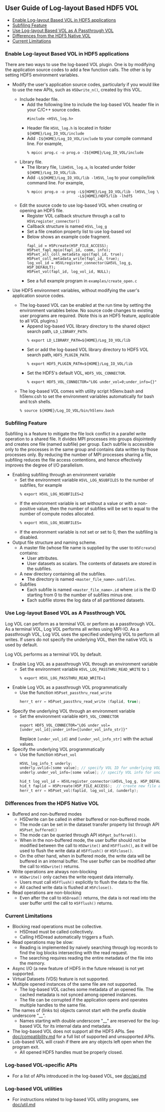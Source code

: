 ## User Guide of Log-layout Based HDF5 VOL
* [Enable Log-layout Based VOL in HDF5 applications](#enable-log-layout-based-vol-in-hdf5-applications)
* [Subfiling Feature](#subfiling-feature)
* [Use Log-layout Based VOL as A Passthrough VOL](#use-log-layout-based-vol-as-a-passthrough-vol)
* [Differences from the HDF5 Native VOL](#differences-from-the-hdf5-native-vol)
* [Current Limitations](#current-limitations)


### Enable Log-layout Based VOL in HDF5 applications
There are two ways to use the log-based VOL plugin. One is by modifying the
application source codes to add a few function calls. The other is by setting
HDF5 environment variables.

* Modify the user's application source codes, particularly if you would like to
  use the new APIs, such as `H5Dwrite_n()`, created by this VOL.
  * Include header file.
    + Add the following line to include the log-based VOL header file in your
      C/C++ source codes.
      ```
      #include <H5VL_log.h>
      ```
    + Header file `H5VL_log.h` is located in folder `${HOME}/Log_IO_VOL/include`
    + Add `-I${HOME}/Log_IO_VOL/include` to your compile command line. For example,
      ```
      % mpicc prog.c -o prog.o -I${HOME}/Log_IO_VOL/include
      ```
  * Library file.
    + The library file, `libH5VL_log.a`, is located under folder `${HOME}/Log_IO_VOL/lib`.
    + Add `-L${HOME}/Log_IO_VOL/lib -lH5VL_log` to your compile/link command line. For example,
      ```
      % mpicc prog.o -o prog -L${HOME}/Log_IO_VOL/lib -lH5VL_log \
                             -L${HOME}/HDF5/lib -lhdf5
      ```
  * Edit the source code to use log-based VOL when creating or opening an HDF5 file.
    + Register VOL callback structure through a call to `H5VLregister_connector()`
    + Callback structure is named `H5VL_log_g`
    + Set a file creation property list to use log-based vol
    + Below shows an example code fragment.
        ```
        fapl_id = H5Pcreate(H5P_FILE_ACCESS);
        H5Pset_fapl_mpio(fapl_id, comm, info);
        H5Pset_all_coll_metadata_ops(fapl_id, true);
        H5Pset_coll_metadata_write(fapl_id, true);
        log_vol_id = H5VLregister_connector(&H5VL_log_g, H5P_DEFAULT);
        H5Pset_vol(fapl_id, log_vol_id, NULL);
        ```
    + See a full example program in `examples/create_open.c`

* Use HDF5 environment variables, without modifying the user's application
  source codes.
  + The log-based VOL can be enabled at the run time by setting the
    environment variables below. No source code changes to existing user
    programs are required. (Note this is an HDF5 feature, applicable to all VOL
    plugins.)
    + Append log-based VOL library directory to the shared object search path,
        `LD_LIBRARY_PATH`.
        ```
        % export LD_LIBRARY_PATH=${HOME}/Log_IO_VOL/lib
        ```
    + Set or add the log-based VOL library directory to HDF5 VOL search path,
        `HDF5_PLUGIN_PATH`.
        ```
        % export HDF5_PLUGIN_PATH=${HOME}/Log_IO_VOL/lib
        ```
    + Set the HDF5's default VOL, `HDF5_VOL_CONNECTOR`.
        ```
        % export HDF5_VOL_CONNECTOR="LOG under_vol=0;under_info={}"
        ```
  + The log-based VOL comes with utility script h5lenv.bash and h5lenv.csh to set the environment variables automatically for bash and tcsh shells.
     ```
     % source ${HOME}/Log_IO_VOL/bin/h5lenv.bash
     ```

### Subfiling Feature
Subfiling is a feature to mitigate the file lock conflict in a parallel write
operation to a shared file. It divides MPI processes into groups disjointedly
and creates one file (named subfile) per group. Each subfile is accessible only
to the processes in the same group and contains data written by those processes
only. By reducing the number of MPI processes sharing a file, subfiling reduces
the file access contentions, and hence effectively improves the degree of I/O
parallelism.

* Enabling subfiling through an environment variable
  + Set the environment variable `H5VL_LOG_NSUBFILES` to the number of
    subfiles, for example
    ```
    % export H5VL_LOG_NSUBFILES=2
    ```
  + If the environment variable is set without a value or with a non-positive
    value, then the number of subfiles will be set to equal to the number of
    compute nodes allocated.
    ```
    % export H5VL_LOG_NSUBFILES=
    ```
  + If the environment variable is not set or set to 0, then the subfiling is
    disabled.
* Output file structure and naming scheme.
  * A master file (whose file name is supplied by the user to `H5Fcreate`)
    contains:
    + User attributes.
    + User datasets as scalars. The contents of datasets are stored in the
      subfiles.
  * A new directory containing all the subfiles.
    + The directory is named `<master_file_name>.subfiles`.
  * Subfiles
    + Each subfile is named `<master_file_name>.id` where `id` is the ID
      starting from 0 to the number of subfiles minus one.
    + Each subfile stores the log data of all partitioned datasets.

### Use Log-layout Based VOL as A Passthrough VOL
Log VOL can perform as a terminal VOL or perform as a passthrough VOL. As a terminal VOL, Log VOL
performs all writes using MPI-IO. As a passthrough VOL, Log VOL uses the specified underlying VOL to perform all writes. If users do not specify the underlying VOL, then the native VOL is used by default.

Log VOL performs as a terminal VOL by default.

+ Enable Log VOL as a passthrough VOL through an environment variable
  + Set the environment variable `H5VL_LOG_PASSTHRU_READ_WRITE` to `1`
    ```shell
    % export H5VL_LOG_PASSTHRU_READ_WRITE=1
    ```
+ Enable Log VOL as a passthrough VOL programmatically
  + Use the function `H5Pset_passthru_read_write`
    ```c
    herr_t err = H5Pset_passthru_read_write (faplid, true);
    ```
+ Specify the underlying VOL through an environment variable
  + Set the environment variable `HDF5_VOL_CONNECTOR`
    ```shell
    export HDF5_VOL_CONNECTOR="LOG under_vol=[under_vol_id];under_info={[under_vol_info_str]}"
    ```
    Replace `[under_vol_id]` and `[under_vol_info_str]` with the actual values.
+ Specify the underlying VOL programmatically
  + Use the function `H5Pset_vol`
    ```c
    H5VL_log_info_t underly;
    underly.uvlid=[some value]; // specify VOL ID for underlying VOL
    underly.under_vol_info=[some value]; // specify VOL info for underlying VOL

    hid_t log_vol_id = H5VLregister_connector(&H5VL_log_g, H5P_DEFAULT);  // register Log VOL plugin
    hid_t faplid = H5Pcreate(H5P_FILE_ACCESS);  // create new file access property list id
    herr_t err = H5Pset_vol(faplid, log_vol_id, &underly);
    ```
### Differences from the HDF5 Native VOL
  * Buffered and non-buffered modes
    + H5Dwrite can be called in either buffered or non-buffered mode.
    + The mode can be set in the dataset transfer property list through API
      `H5Pset_buffered()`
    + The mode can be queried through API `H5Pget_buffered()`.
    + When in the non-buffered mode, the user buffer should not be modified
      between the call to `H5Dwrite()` and `H5Fflush()`, as it will be used to
      flush the write data at `H5Fflush()` or `H5Fclose()`.
    + On the other hand, when in buffered mode, the write data will be buffered
      in an internal buffer. The user buffer can be modified after the call to
      `H5Dwrite()` returns.
  * Write operations are always non-blocking
    + `H5Dwrite()` only caches the write request data internally.
    + Users must call `H5Fflush()` explicitly to flush the data to the file.
    + All cached write data is flushed at `H5Fclose()`.
  * Read operations are non-blocking
    + Even after the call to `H5Dread()` returns, the data is not read into the
      user buffer until the call to `H5Fflush()` returns.

### Current Limitations
  * Blocking read operations must be collective.
    + H5Dread must be called collectively.
    + Calling H5Dread automatically triggers a flush.
  * Read operations may be slow:
    + Reading is implemented by naively searching through log records to find
      the log blocks intersecting with the read request.
    + The searching requires reading the entire metadata of the file into the memory.
  * Async I/O (a new feature of HDF5 in the future release) is not yet supported.
  * Virtual Datasets (VDS) feature is not supported.
  * Multiple opened instances of the same file are not supported.
    + The log-based VOL caches some metadata of an opened file.
      The cached metadata is not synced among opened instances.
    + The file can be corrupted if the application opens and operates multiple handles to the same file.
  * The names of (links to) objects cannot start with the prefix double underscore "__".
    + Names starting with double underscore "__" are reserved for the log-based VOL for its internal data and metadata.
  * The log-based VOL does not support all the HDF5 APIs.
    See [doc/compatibility.md](./compatibility.md) for a full list of supported and unsupported APIs.
  * Lob-based VOL will crash if there are any objects left open when the program exit.
    + All opened HDF5 handles must be properly closed.

### Log-based VOL-specific APIs
* For a list of APIs introduced in the log-based VOL, see [doc/api.md](./api.md)

### Log-based VOL utilities
* For instructions related to log-based VOL utility programs, see [doc/util.md](./util.md)
